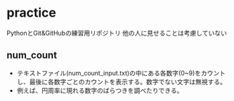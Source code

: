 # practice
PythonとGit&amp;GitHubの練習用リポジトリ
他の人に見せることは考慮していない

## num_count
- テキストファイル(num_count_input.txt)の中にある各数字(0~9)をカウントし、最後に各数字ごとのカウントを表示する。数字でない文字は無視する。
- 例えば、円周率に現れる数字のばらつきを調べたりできる。
